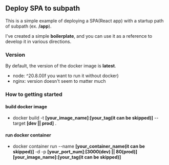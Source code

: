 ## Deploy SPA to subpath

This is a simple example of deploying a SPA(React app) with a startup path of subpath (ex. **/app**).

I've created a simple **boilerplate**, and you can use it as a reference to develop it in various directions.

### Version

By default, the version of the docker image is **latest**.

- node: ^20.8.0(If you want to run it without docker)
- nginx: version doesn't seem to matter much

### How to getting started

#### build docker image

- docker build -t **\[your_image_name\]**:**\[your_tag(it can be skipped)\]** --target **\[dev || prod\]** .

#### run docker container

- docker container run --name **\[your_container_name(it can be skipped)\]** -d -p **\[your_port_num\]**:**\[3000(dev) || 80(prod)\]** **\[your_image_name\]:\[your_tag(it can be skipped)\]**
